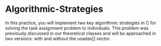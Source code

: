 # Algorithmic-Strategies
In this practice, you will implement two key algorithmic strategies in C for solving the task assignment problem to individuals. This problem was previously discussed in our theoretical classes and will be approached in two versions: with and without the usadas[] vector.
